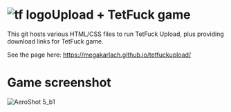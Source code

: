 # ![tf logo](https://github.com/megakarlach/tetfuckupload/assets/60382442/b47251be-a362-499a-ac6e-d166874dfb17)Upload + TetFuck game

This git hosts various HTML/CSS files to run TetFuck Upload, plus providing download links for TetFuck game.

See the page here: https://megakarlach.github.io/tetfuckupload/
# Game screenshot
![AeroShot 5_b1](https://github.com/megakarlach/tetfuckupload/assets/60382442/2fdf9709-3fd4-4e3f-8e2c-31469746fad0)
